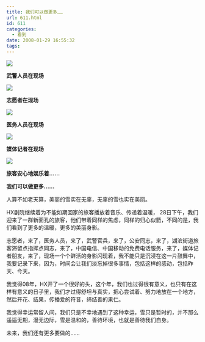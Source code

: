```yaml
---
title: 我们可以做更多……
url: 611.html
id: 611
categories:
  - 看到
date: 2008-01-29 16:55:32
tags:
---
```


![](http://photo.guolaijie.com/rooufer/attachments/month_0801/u2008129164718.jpg)  

**武警人员在现场**

  
![](http://photo.guolaijie.com/rooufer/attachments/month_0801/w2008129164729.jpg)  

**志愿者在现场**

  
![](http://photo.guolaijie.com/rooufer/attachments/month_0801/z2008129164746.jpg)  

**医务人员在现场**

  
![](http://photo.guolaijie.com/rooufer/attachments/month_0801/h2008129164757.jpg)  

**媒体记者在现场**

  
![](http://photo.guolaijie.com/rooufer/attachments/month_0801/o200812916489.jpg)  

**旅客安心地娱乐着……**

  
  

**我们可以做更多……**

  
人算不如老天算，美丽的雪实在无辜，无辜的雪也实在美丽。  
  
HX剧院继续着为不能如期回家的旅客播放着音乐、传递着温暖， 28日下午，我们迎来了一群新面孔的旅客，他们带着同样的焦虑，同样的归心似箭，不同的是，我们看到了更多的温暖，更多的美丽身影。  
  
志愿者，来了，医务人员，来了，武警官兵，来了，公安同志，来了，湖滨街道旅客滞留点指挥点同志，来了，中国电信、中国移动的免费电话服务，来了，媒体记者朋友，来了，现场一个个鲜活的身影闪现着，我不能只是沉浸在这一片鼓舞中，我要记录下来，因为，时间会让我们淡忘掉很多事情，包括这样的感动，包括昨天、今天。  
  
我觉得08年，HX开了一个很好的头，这个年，我们也过得很有意义，也只有在这样有意义的日子里，我们才过得舒坦与真实，把心尝试着、努力地放在一个地方，然后开花、结果，传播爱的符音，缔结善的果仁。  
  
我觉得幸运常留人间，我们只是不幸地遇到了这种幸运，雪只是暂时的，并不那么遥遥无期，漫无边际，雪是温和的，善待环境，也就是善待我们自身。  
  
未来，我们还有更多要做的……